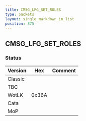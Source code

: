 ```yaml
---
title: CMSG_LFG_SET_ROLES
type: packets
layout: single_markdown_in_list
position: 875
---
```


## CMSG_LFG_SET_ROLES

### Status

Version    | Hex        | Comment
---------- | ---------- | ---------- 
Classic    |            |
TBC        |            |
WotLK      | 0x36A      | 
Cata       |            |
MoP        |            |